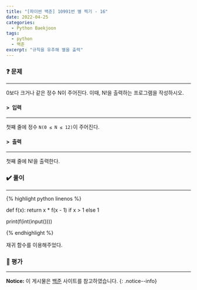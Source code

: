 ```yaml
---
title: "[파이썬 백준] 10991번 별 찍기 - 16"
date: 2022-04-25
categories:
  - Python Baekjoon
tags:
  - python
  - 백준
excerpt: "규칙을 유추해 별을 출력"
---
```


### ❓ 문제

---

0보다 크거나 같은 정수 N이 주어진다. 이때, N!을 출력하는 프로그램을 작성하시오.<br>


#### > &nbsp;입력

---

첫째 줄에 정수 `N(0 ≤ N ≤ 12)`이 주어진다.<br>


#### > &nbsp;출력

---

첫째 줄에 N!을 출력한다.<br>


### ✔️ 풀이

---

{% highlight python linenos %}

def f(x): return x * f(x - 1) if x > 1 else 1

print(f(int(input())))

{% endhighlight %}

재귀 함수를 이용해주었다.

### 💬 평가

---



**Notice:** 이 게시물은 [백준](https://www.acmicpc.net/problem/10872) 사이트를 참고하였습니다.
{: .notice--info}
